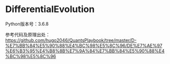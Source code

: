 # DifferentialEvolution

Python版本号：3.6.8

参考代码及原理出处：<br>
https://github.com/hugo2046/QuantsPlaybook/tree/master/D-%E7%BB%84%E5%90%88%E4%BC%98%E5%8C%96/DE%E7%AE%97%E6%B3%95%E4%B8%8B%E7%9A%84%E7%BB%84%E5%90%88%E4%BC%98%E5%8C%96
